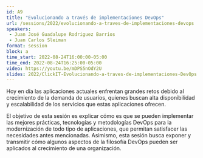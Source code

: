 ```yaml
---
id: A9
title: "Evolucionando a través de implementaciones DevOps"
url: /sessions/2022/evolucionando-a-traves-de-implementaciones-devops
speakers:
 - Juan José Guadalupe Rodriguez Barrios
 - Juan Carlos Sleiman
format: session
block: a
time_start: 2022-08-24T16:00:00-05:00
time_end: 2022-08-24T16:25:00-05:00
video: https://youtu.be/mDPS5nOdY2U
slides: 2022/ClickIT-Evolucionando-a-traves-de-implementaciones-DevOps.pdf
---
```


Hoy en día las aplicaciones actuales enfrentan grandes retos debido al crecimiento de la
demanda de usuarios, quienes buscan alta disponibilidad y escalabilidad de los servicios
que estas aplicaciones ofrecen.

El objetivo de esta sesión es explicar cómo es que se pueden implementar las mejores
prácticas, tecnologías y metodologías DevOps para la modernización de todo tipo de
aplicaciones, que permitan satisfacer las necesidades antes mencionadas. Asimismo, esta
sesión busca exponer y transmitir cómo algunos aspectos de la filosofía DevOps pueden ser
aplicados al crecimiento de una organización.